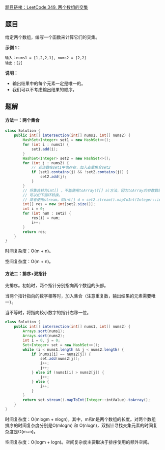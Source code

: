 [题目链接：LeetCode.349. 两个数组的交集](https://leetcode-cn.com/problems/intersection-of-two-arrays/)

## 题目

给定两个数组，编写一个函数来计算它们的交集。

**示例 1：**

```
输入：nums1 = [1,2,2,1], nums2 = [2,2]
输出：[2]
```

**说明：**

- 输出结果中的每个元素一定是唯一的。
- 我们可以不考虑输出结果的顺序。

## 题解

#### 方法一：两个集合

```java
class Solution {
    public int[] intersection(int[] nums1, int[] nums2) {
        HashSet<Integer> set1 = new HashSet<>();
        for (int i : nums1) {
            set1.add(i);
        }
        HashSet<Integer> set2 = new HashSet<>();
        for (int j : nums2) {
            // 若该数在set1中也存在，加入去重集合set2
            if (set1.contains(j) && !set2.contains(j)) {
                set2.add(j);
            }
        }
        // 将集合转为int[] ，不能使用toArray(T[] a)方法，因为toArray的参数数组类型必须为引用类型，不能为基本数据类型int
        // 可以如下循环转换。
        // 或者使用stream。如int[] d = set2.stream().mapToInt(Integer::intValue).toArray();
        int[] res = new int[set2.size()];
        int i = 0;
        for (int num : set2) {
            res[i] = num;
            i++;
        }
        return res;
    }
}
```

时间复杂度：O(m + n)。

空间复杂度：O(m + n)。

#### 方法二：排序+双指针

先排序。初始时，两个指针分别指向两个数组的头部。

当两个指针指向的数字相等时，加入集合（注意重复数，输出结果的元素需要唯一）。

当不等时，将指向较小数字的指针右移一位。

```java
class Solution {
    public int[] intersection(int[] nums1, int[] nums2) {
        Arrays.sort(nums1);
        Arrays.sort(nums2);
        int i = 0, j = 0;
        Set<Integer> set = new HashSet<>();
        while (i < nums1.length && j < nums2.length) {
            if (nums1[i] == nums2[j]) {
                set.add(nums2[j]);
                i++;
                j++;
            } else if (nums1[i] > nums2[j]) {
                j++;
            } else {
                i++;
            }
        }
        return set.stream().mapToInt(Integer::intValue).toArray();
    }
}
```

时间复杂度：O(mlogm + nlogn)。其中，m和n是两个数组的长度。对两个数组排序的时间复杂度分别是O(mlogm) 和 O(nlogn)，双指针寻找交集元素的时间复杂度是O(m+n)。

空间复杂度：O(logm + logn)。空间复杂度主要取决于排序使用的额外空间。